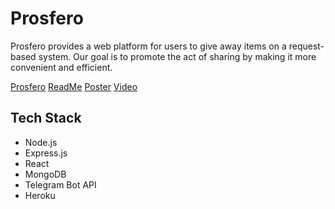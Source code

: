 # Prosfero

Prosfero provides a web platform for users to give away items on a request-based system. Our goal is to promote the act of sharing by making it more convenient and efficient.

[Prosfero](prosfero.herokuapp.com/)
[ReadMe](https://docs.google.com/document/d/1nLS8oeb8OM3I6sbd4Yi9ZwZlAlMLKicZSRcEbB4nwDs/edit?usp=sharing)
[Poster](https://drive.google.com/file/d/1BWqBjGL1cxW5jqypGlBfiX8K92jxiL2U/view?usp=sharing)
[Video](https://drive.google.com/file/d/1hCpERWCFFKuxdIPVKsdia0AgUz5ztHnc/view?usp=sharing)

## Tech Stack

- Node.js
- Express.js
- React
- MongoDB
- Telegram Bot API
- Heroku
